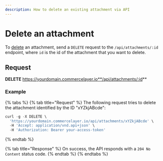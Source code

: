 ```yaml
---
description: How to delete an existing attachment via API
---
```


# Delete an attachment

To [delete](https://docs.commercelayer.io/developers/deleting-resources) an attachment, send a `DELETE` request to the `/api/attachments/:id` endpoint, where `id` is the id of the attachment that you want to delete.

## Request

**DELETE** https://yourdomain.commercelayer.io**/api/attachments/:id**

### Example

{% tabs %}
{% tab title="Request" %}
The following request tries to delete the attachment identified by the ID "xYZkjABcde":

```javascript
curl -g -X DELETE \
  'https://yourdomain.commercelayer.io/api/attachments/xYZkjABcde' \
  -H 'Accept: application/vnd.api+json' \
  -H 'Authorization: Bearer your-access-token'
```
{% endtab %}

{% tab title="Response" %}
On success, the API responds with a `204 No Content` status code.
{% endtab %}
{% endtabs %}
